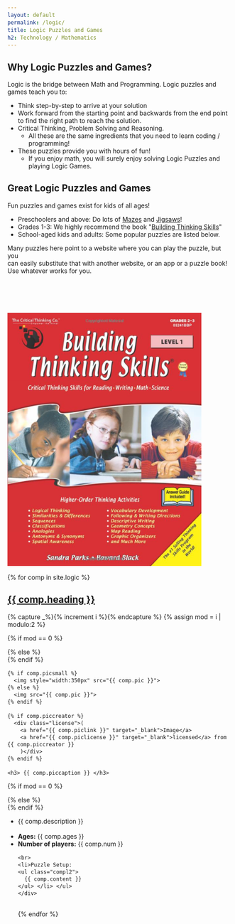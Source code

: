 ```yaml
---
layout: default
permalink: /logic/
title: Logic Puzzles and Games
h2: Technology / Mathematics
---
```


<section50short> 
<h2>Why Logic Puzzles and Games?</h2>
<p>Logic is the bridge between Math and Programming. Logic puzzles and games teach you to:</p>
<ul class="yes">
 <li>Think step-by-step to arrive at your solution</li>  
 <li>Work forward from the starting point and backwards from the end point to find the right path to reach the solution.</li>
 <li> Critical Thinking, Problem Solving and Reasoning. 
 <ul class="aboutl2"><li>All these are the same ingredients that you need to learn coding / programming! </li></ul>
 </li>
 <li>These puzzles provide you with hours of fun!
 <ul class="aboutl2"><li>If you enjoy math, you will surely enjoy solving Logic Puzzles and playing Logic Games.</li></ul>
 </li>
</ul>
</section50short>

<sectionpd>
<h2>Great Logic Puzzles and Games</h2>

<div class="sectionpdContent" style="min-height: 250px;">

<p>Fun puzzles and games exist for kids of all ages!</p>
<ul class="disc16l1"> 
 <li>Preschoolers and above: Do lots of <a href="https://www.amazon.com/s?k=maze+books+for+kids&ref=nb_sb_noss_2" target="_blank">Mazes</a> and <a href="https://www.amazon.com/s?k=jigsaw+puzzles&ref=nb_sb_noss_2" target="_blank">Jigsaws</a>!</li>
 <li>Grades 1-3: We highly recommend the book "<a href="https://www.amazon.com/gp/product/1601441495/" target="_blank">Building Thinking Skills</a>"</li>
 <li>School-aged kids and adults: Some popular puzzles are listed below. </li>
 </ul>
<p>Many puzzles here point to a website where you can play the puzzle, but you <br>can easily substitute that with another website, or an app or a puzzle book! <br> Use whatever works for you. </p>

</div>
  <img class="sectionpdPicture" style="margin-top: 0px;" src="/images/tech/Thinking.png">
</sectionpd>

{% for comp in site.logic %}  
<section50> 
  <h2 id="{{ comp.hash }}"> <a href=" {{ comp.toplink }} " target="_blank">{{ comp.heading }} </a> </h2>

  <!-- Use capture to prevent outputting i -->
  {% capture _%}{% increment i %}{% endcapture %}
  {% assign mod = i | modulo:2 %}

  <!-- For even loop runs, put pic to left. Switch for odd -->
  {% if mod == 0 %}
  <div class="section50right">
  {% else %}
  <div class="section50left">
  {% endif %}

    {% if comp.picsmall %}
      <img style="width:350px" src="{{ comp.pic }}">
    {% else %}
      <img src="{{ comp.pic }}">
    {% endif %}

    {% if comp.piccreator %}
      <div class="license">(
        <a href="{{ comp.piclink }}" target="_blank">Image</a>
        <a href="{{ comp.piclicense }}" target="_blank">licensed</a> from {{ comp.piccreator }}
        )</div>
    {% endif %}

    <h3> {{ comp.piccaption }} </h3>
  </div>

  {% if mod == 0 %}
  <div class="section50left">
  {% else %}
  <div class="section50right">
  {% endif %}
    <ul class="compl1">
    <li> {{ comp.description }} </li><br>
    <li><b>Ages:</b> {{ comp.ages }} </li>
    <li><b>Number of players:</b> {{ comp.num }} </li>   

    <br>
    <li>Puzzle Setup:
    <ul class="compl2">
      {{ comp.content }} 
    </ul> </li> </ul>
    </div>

</section50>
<br>
{% endfor %}
